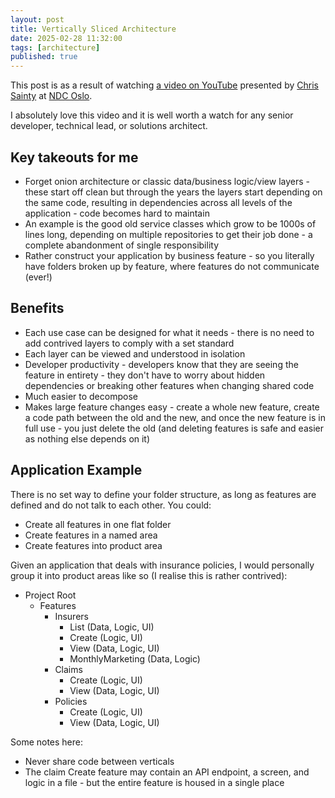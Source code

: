 ```yaml
---
layout: post
title: Vertically Sliced Architecture
date: 2025-02-28 11:32:00
tags: [architecture]
published: true
---
```


This post is as a result of watching [a video on YouTube](https://www.youtube.com/watch?v=1PAGtLwOH4Y&t) presented by [Chris Sainty](https://chrissainty.com/) at [NDC Oslo](https://ndcoslo.com/).

I absolutely love this video and it is well worth a watch for any senior developer, technical lead, or solutions architect.  

## Key takeouts for me

- Forget onion architecture or classic data/business logic/view layers - these start off clean but through the years the layers start depending on the same code, resulting in dependencies across all levels of the application - code becomes hard to maintain
- An example is the good old service classes which grow to be 1000s of lines long, depending on multiple repositories to get their job done - a complete abandonment of single responsibility
- Rather construct your application by business feature - so you literally have folders broken up by feature, where features do not communicate (ever!)

## Benefits

- Each use case can be designed for what it needs - there is no need to add contrived layers to comply with a set standard
- Each layer can be viewed and understood in isolation
- Developer productivity - developers know that they are seeing the feature in entirety - they don't have to worry about hidden dependencies or breaking other features when changing shared code
- Much easier to decompose
- Makes large feature changes easy - create a whole new feature, create a code path between the old and the new, and once the new feature is in full use - you just delete the old (and deleting features is safe and easier as nothing else depends on it)

## Application Example

There is no set way to define your folder structure, as long as features are defined and do not talk to each other.  You could:

- Create all features in one flat folder
- Create features in a named area 
- Create features into product area

Given an application that deals with insurance policies, I would personally group it into product areas like so (I realise this is rather contrived):

- Project Root
    - Features
        - Insurers
            - List (Data, Logic, UI)
            - Create (Logic, UI)
            - View (Data, Logic, UI)
            - MonthlyMarketing (Data, Logic)
        - Claims
            - Create (Logic, UI)
            - View (Data, Logic, UI)
        - Policies
            - Create (Logic, UI)
            - View (Data, Logic, UI)

Some notes here: 
- Never share code between verticals 
- The claim Create feature may contain an API endpoint, a screen, and logic in a file - but the entire feature is housed in a single place
